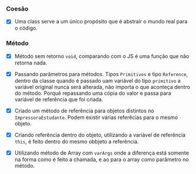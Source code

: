 
### Coesão

 - [x] Uma class serve a um único propósito que é abstrair o mundo real para o código.

### Método

- [x] Método sem retorno ``void``, comparando com o JS é uma função que não retorna nada.
- [x] Passando parâmetros para métodos. Tipos ``Primitivos`` e tipo ``Reference``, dentro da classe quando é passado
uam variável do tipo ``primitivo`` a variável original nunca será alterada, não importa o que aconteça dentro do método.
  Porquê repassando uma cópia do valor e passa para variável de referência que foi criada.
  
- [x] Criado um método de referência para objetos distintos no ``ImpressoraEstudante``. Podem existir várias referêcias 
para o mesmo objeto.

- [x] Criando referência dentro do objeto, utilizando a variável de referência ``this``, é feito dentro do mesmo obbjeto
a referência.
  
- [x] Utilizando método de Array com ``varArgs`` onde a diferença está somente na forma como é feito a chamada, e ao 
para o array como parâmetro no método.